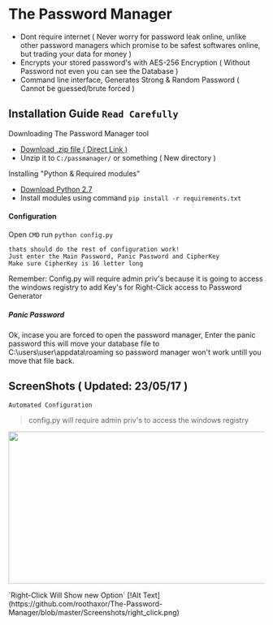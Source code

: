 # The Password Manager
 * Dont require internet ( Never worry for password leak online, unlike other password managers which promise to be safest softwares online, but trading your data for money ) 
 * Encrypts your stored password's with AES-256 Encryption ( Without Password not even you can see the Database )
 * Command line interface, Generates Strong & Random Password ( Cannot be guessed/brute forced )

## Installation Guide `Read Carefully`
Downloading The Password Manager tool
* [Download .zip file ( Direct Link )](https://codeload.github.com/roothaxor/The-Password-Manager/zip/master)
* Unzip it to `C:/passmanager/` or something ( New directory )

Installing "Python & Required modules"

* [Download Python 2.7](https://www.python.org/downloads/windows/)
* Install modules using command `pip install -r requirements.txt` 

#### Configuration
Open `CMD` run `python config.py`
```
thats should do the rest of configuration work!
Just enter the Main Password, Panic Password and CipherKey
Make sure CipherKey is 16 letter long
```
Remember: Config.py will require admin priv's because it is going to access the windows registry to add Key's for Right-Click access to Password Generator
##### Panic Password

Ok, incase you are forced to open the password manager, Enter the panic password
this will move your database file to C:\users\user\appdata\roaming
so password manager won't work untill you move that file back.

## ScreenShots ( Updated: 23/05/17 )
`Automated Configuration`
> config.py will require admin priv's to access the windows registry
<p align="center">
  <img width="760" height="300" src="https://github.com/roothaxor/The-Password-Manager/blob/master/Screenshots/config.png">
</p>
`Right-Click Will Show new Option`
[!Alt Text](https://github.com/roothaxor/The-Password-Manager/blob/master/Screenshots/right_click.png)
